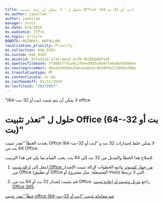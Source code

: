 ```yaml
---
title: حلول ل ' لا يمكن أن يتم تثبيت Office (64-بت أو 32-بت)
ms.author: janellem
author: janellem
manager: scotv
ms.date: 6/8/2018
ms.audience: ITPro
ms.topic: article
ROBOTS: NOINDEX, NOFOLLOW
localization_priority: Priority
ms.collection: Adm_O365
ms.custom: Adm_O365
ms.assetid: 5bfed1a3-473e-4e2d-acf0-9b1bbb08fa26
ms.openlocfilehash: ffd6057f91a9c2fbee5835c8d4f7e6a6b95869e4
ms.sourcegitcommit: d6ea5e9458a2b8ceaab3ac4bd483e1130b9a398a
ms.translationtype: MT
ms.contentlocale: ar-SA
ms.lasthandoff: 01/15/2019
ms.locfileid: "28272857"
---
```

"(64-بت أو 32-بت) لا يمكن أن يتم تثبيت office

# <a name="solutions-for-office-64-bit-or-32-bit-couldnt-be-installed"></a>حلول ل "تعذر تثبيت Office (64-بت أو 32-بت)"

يحدث الخطأ "تعذر تثبيت Office (64-بت أو 32-بت)" لا يمكن خلط إصدارات 32 بت و 64 بت من Office.
  
لإصلاح هذا الخطأ والتبديل من 32 بت إلى 64 بت، يجب القيام بما يلي في هذا الترتيب.
  
1. انتقل إلى [إزالة تثبيت Office من جهاز كمبيوتر](https://support.office.com/article/9dd49b83-264a-477a-8fcc-2fdf5dbf61d8?wt.mc_id=Alchemy_ClientDIA.aspx) واتبع الخطوات لإزالة تثبيت الإصدار من Office (أو تطبيق Office المستقلة، مثل مشروع أو Visio) التي لا تريدها. 
    
2. قم بتثبيت إصدار 32 بت أو 64 بت من Office. راجع [تنزيل وتثبيت أو إعادة تثبيت Office 365](https://support.office.com/article/4414eaaf-0478-48be-9c42-23adc4716658?wt.mc_id=Alchemy_ClientDIA.aspx).
    
[خطأ "تعذر تثبيت office (64-بت أو 32-بت)" عند محاولة تثبيت](https://support.office.com/article/2e2dc9e5-3eb0-420c-862a-ab085b38597f?wt.mc_id=Alchemy_ClientDIA.aspx)
  

